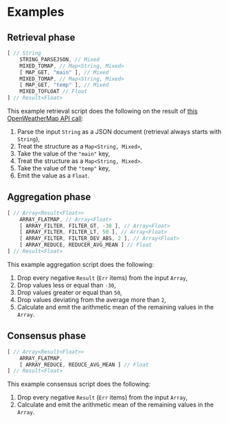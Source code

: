 # Examples

## Retrieval phase
```ts
[ // String
    STRING_PARSEJSON, // Mixed
    MIXED_TOMAP, // Map<String, Mixed>
    [ MAP_GET, "main" ], // Mixed
    MIXED_TOMAP, // Map<String, Mixed>
    [ MAP_GET, "temp" ], // Mixed
    MIXED_TOFLOAT // Float
] // Result<Float>
```
This example retrieval script does the following on the result of
[this OpenWeatherMap API call][openweathermap]:

1. Parse the input `String` as a JSON document (retrieval always starts with `String`),
2. Treat the structure as a `Map<String, Mixed>`,
3. Take the value of the `"main"` key,
4. Treat the structure as a `Map<String, Mixed>`.
5. Take the value of the `"temp"` key,
6. Emit the value as a `Float`.

## Aggregation phase
```ts
[ // Array<Result<Float>>
    ARRAY_FLATMAP, // Array<Float>
    [ ARRAY_FILTER, FILTER_GT, -30 ], // Array<Float>
    [ ARRAY_FILTER, FILTER_LT, 50 ], // Array<Float>
    [ ARRAY_FILTER, FILTER_DEV_ABS, 2 ], // Array<Float>
    [ ARRAY_REDUCE, REDUCER_AVG_MEAN ] // Float
] // Result<Float>
```
This example aggregation script does the following:

1. Drop every negative `Result` (`Err` items) from the input `Array`,
2. Drop values less or equal than `-30`,
3. Drop values greater or equal than `50`,
4. Drop values deviating from the average more than `2`,
5. Calculate and emit the arithmetic mean of the remaining values in the `Array`.

## Consensus phase
```ts
[ // Array<Result<Float>>
    ARRAY_FLATMAP,
    [ ARRAY_REDUCE, REDUCE_AVG_MEAN ] // Float
] // Result<Float>
```
This example consensus script does the following:

1. Drop every negative `Result` (`Err` items) from the input `Array`,
2. Calculate and emit the arithmetic mean of the remaining values in the `Array`.

[openweathermap]: https://openweathermap.org/data/2.5/weather?id=2950159&appid=b6907d289e10d714a6e88b30761fae22